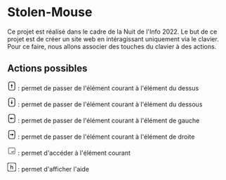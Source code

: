 # Stolen-Mouse

Ce projet est réalisé dans le cadre de la Nuit de l'Info 2022.
Le but de ce projet est de créer un site web en intéragissant uniquement via le clavier.
Pour ce faire, nous allons associer des touches du clavier à des actions.

## Actions possibles

<img src="assets/arrow_up.png" width="20" height="20"> : permet de passer de l'élément courant à l'élément du dessus

<img src="assets/arrow_down.png" width="20" height="20"> : permet de passer de l'élément courant à l'élément du dessous

<img src="assets/arrow_left.png" width="20" height="20"> : permet de passer de l'élément courant à l'élément de gauche

<img src="assets/arrow_right.png" width="20" height="20"> : permet de passer de l'élément courant à l'élément de droite

<img src="assets/enter_key.png" width="20" height="20"> : permet d'accéder à l'élément courant

<img src="assets/h_key.png" width="20" height="20"> : permet d'afficher l'aide